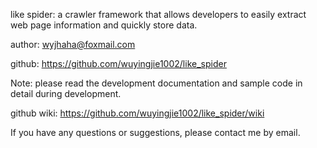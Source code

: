 like spider: a crawler framework that allows developers to easily extract web page information and quickly store data.

author: wyjhaha@foxmail.com

github: https://github.com/wuyingjie1002/like_spider

Note: please read the development documentation and sample code in detail during development.

github wiki: https://github.com/wuyingjie1002/like_spider/wiki

If you have any questions or suggestions, please contact me by email.